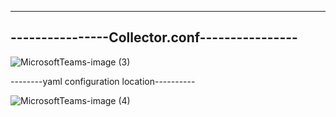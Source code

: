 ----------------------------------------------
----------------Collector.conf----------------
----------------------------------------------
![MicrosoftTeams-image (3)](https://user-images.githubusercontent.com/125336591/234639233-75b22b4d-2910-42b8-85d3-ba5a5b1487fb.png)


--------yaml configuration location----------

![MicrosoftTeams-image (4)](https://user-images.githubusercontent.com/125336591/234639382-0f7ffeba-b3a5-4e5e-b664-466b391a8e2b.png)

